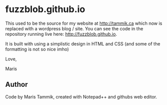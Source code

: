 # fuzzblob.github.io

This used to be the source for my website at http://tammik.ca which now is replaced with a wordpress blog / site.
You can see the code in the repository running live here: http://fuzzblob.github.io.

It is built with using a simplistic design in HTML and CSS (and some of the formatting is not so nice imho)

Love,

Maris

## Author

Code by Maris Tammik, created with Notepad++ and githubs web editor.

